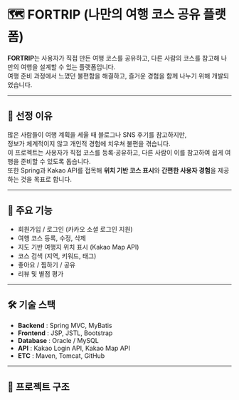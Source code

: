 # 🗺️ FORTRIP (나만의 여행 코스 공유 플랫폼)

**FORTRIP**는 사용자가 직접 만든 여행 코스를 공유하고, 다른 사람의 코스를 참고해 나만의 여행을 설계할 수 있는 플랫폼입니다.  
여행 준비 과정에서 느꼈던 불편함을 해결하고, 즐거운 경험을 함께 나누기 위해 개발되었습니다.  

---

## 📌 선정 이유
많은 사람들이 여행 계획을 세울 때 블로그나 SNS 후기를 참고하지만,  
정보가 체계적이지 않고 개인적 경험에 치우쳐 불편을 겪습니다.  
이 프로젝트는 사용자가 직접 코스를 등록·공유하고, 다른 사람이 이를 참고하여 쉽게 여행을 준비할 수 있도록 돕습니다.  
또한 Spring과 Kakao API를 접목해 **위치 기반 코스 표시**와 **간편한 사용자 경험**을 제공하는 것을 목표로 합니다.  

---

## 🚀 주요 기능
- 회원가입 / 로그인 (카카오 소셜 로그인 지원)
- 여행 코스 등록, 수정, 삭제
- 지도 기반 여행지 위치 표시 (Kakao Map API)
- 코스 검색 (지역, 키워드, 태그)
- 좋아요 / 찜하기 / 공유
- 리뷰 및 별점 평가

---

## 🛠 기술 스택
- **Backend** : Spring MVC, MyBatis  
- **Frontend** : JSP, JSTL, Bootstrap  
- **Database** : Oracle / MySQL  
- **API** : Kakao Login API, Kakao Map API  
- **ETC** : Maven, Tomcat, GitHub  

---

## 📂 프로젝트 구조


